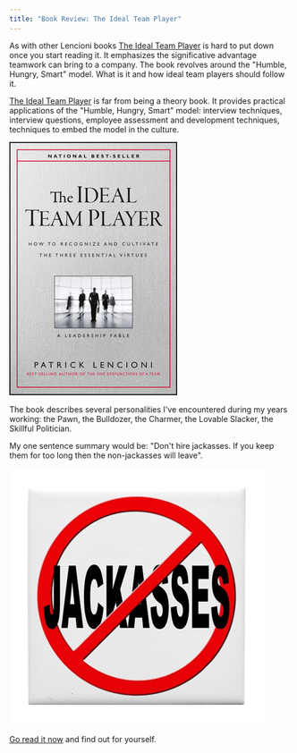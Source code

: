 ```yaml
---
title: "Book Review: The Ideal Team Player"
---
```


As with other Lencioni books [The Ideal Team Player](http://amzn.to/1UlWXv4) is hard to put down once you start reading it. It emphasizes the significative advantage teamwork can bring to a company. The book revolves around the "Humble, Hungry, Smart" model. What is it and how ideal team players should follow it.  

[The Ideal Team Player](http://amzn.to/1UlWXv4) is far from being a theory book. It provides practical applications of the "Humble, Hungry, Smart" model: interview techniques, interview questions, employee assessment and development techniques, techniques to embed the model in the culture.  

[![The Ideal Team Player](/images/books/the-ideal-team-player.jpg)](http://amzn.to/1UlWXv4)  

The book describes several personalities I've encountered during my years working: the Pawn, the Bulldozer, the Charmer, the Lovable Slacker, the Skillful Politician.  

My one sentence summary would be: "Don't hire jackasses. If you keep them for too long then the non-jackasses will leave".  

[![No Jackasses](/images/books/no-jackasses.jpg)](http://amzn.to/1UlWXv4)  

[Go read it now](http://amzn.to/1UlWXv4) and find out for yourself.
